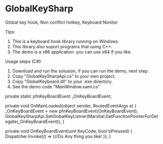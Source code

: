 # GlobalKeySharp
Global key hook, Non conflict hotkey, Keyboard Nonitor 

Tips: 
1. This is a keyboard hook library running on Windows.
2. This library also suport programs that using C++. 
3. The demo is a x86 application. you can use x64 if you like.

Usage steps (C#):
1. Download and run the solusion, if you can run the demo, next step.
2. Copy "GlobalKeySharpApi.cs" to your own project.
3. Copy "GlobalKeyboard.dll" to your .exe directory.
4. See the demo code "MainWindow.xaml.cs"

private static pfnKeyBoardEvent _OnKeyBoardEvent;

private void OnMainLoaded(object sender, RoutedEventArgs e)
{
   _OnKeyBoardEvent = new pfnKeyBoardEvent(OnKeyBoardEvent);
   GlobalKeySharpApi.SetGlobalKeyListner(Marshal.GetFunctionPointerForDelegate(_OnKeyBoardEvent));
}

private void OnKeyBoardEvent(uint KeyCode, bool bPressed)
{
   Dispatcher.Invoke(() =>
     {//Do Any thing you like!
     });
}
